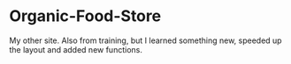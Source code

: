 # Organic-Food-Store
My other site. Also from training, but I learned something new, speeded up the layout and added new functions.
